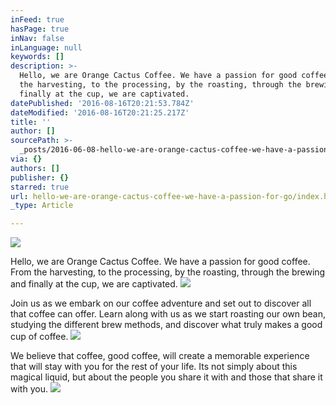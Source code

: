 ```yaml
---
inFeed: true
hasPage: true
inNav: false
inLanguage: null
keywords: []
description: >-
  Hello, we are Orange Cactus Coffee. We have a passion for good coffee. From
  the harvesting, to the processing, by the roasting, through the brewing and
  finally at the cup, we are captivated. 
datePublished: '2016-08-16T20:21:53.784Z'
dateModified: '2016-08-16T20:21:25.217Z'
title: ''
author: []
sourcePath: >-
  _posts/2016-06-08-hello-we-are-orange-cactus-coffee-we-have-a-passion-for-go.md
via: {}
authors: []
publisher: {}
starred: true
url: hello-we-are-orange-cactus-coffee-we-have-a-passion-for-go/index.html
_type: Article

---
```

![](https://the-grid-user-content.s3-us-west-2.amazonaws.com/6544caa5-387f-44e4-963c-6d3cfc1e023e.jpg)

Hello, we are Orange Cactus Coffee. We have a passion for good coffee. From the harvesting, to the processing, by the roasting, through the brewing and finally at the cup, we are captivated. ![](https://the-grid-user-content.s3-us-west-2.amazonaws.com/168de718-e809-458f-b700-6142fa2d72dc.jpg)

Join us as we embark on our coffee adventure and set out to discover all that coffee can offer. Learn along with us as we start roasting our own bean, studying the different brew methods, and discover what truly makes a good cup of coffee. ![](https://the-grid-user-content.s3-us-west-2.amazonaws.com/4d895457-cda6-4f96-a9d8-a59c21b4401f.jpg)

We believe that coffee, good coffee, will create a memorable experience that will stay with you for the rest of your life. Its not simply about this magical liquid, but about the people you share it with and those that share it with you. ![](https://the-grid-user-content.s3-us-west-2.amazonaws.com/cd27706d-989d-450f-af4c-fb2a2a992a6d.jpg)